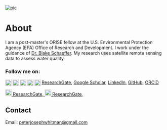 ![pic](https://peterwhitman.github.io/images/cover_photo.png)

# About

I am a post-master's ORISE fellow at the U.S. Environmental Protection Agency (EPA) Office of Research and Development. I work under the guidance of [Dr. Blake Schaeffer](https://www.epa.gov/sciencematters/meet-epa-scientist-blake-schaeffer-phd). My research uses satellite remote sensing data to assess water quality. 

### Follow me on: 

<img align="left" width="20" height="20" src="https://peterwhitman.github.io/logos/researchgate.png"> [ResearchGate](https://www.researchgate.net/profile/Peter-Whitman-2), 
<img align="left" width="20" height="20" src="https://peterwhitman.github.io/logos/google_scholar.png"> [Google Scholar](https://scholar.google.com/citations?user=LsvNktAAAAAJ&hl=en&authuser=1),
<img align="left" width="20" height="20" src="https://peterwhitman.github.io/logos/linkedin.png"> [LinkedIn](https://www.linkedin.com/in/peter-whitman/), 
<img align="left" width="20" height="20" src="https://peterwhitman.github.io/logos/github.png"> [GitHub](https://github.com/peterwhitman),
<img align="left" width="20" height="20" src="https://peterwhitman.github.io/logos/orcid.png"> [ORCiD](https://orcid.org/0000-0001-9207-0177) 

<img class="valign" src="https://peterwhitman.github.io/logos/researchgate.png" width="20px" height="20px"><a class="valign" href="https://www.researchgate.net/profile/Peter-Whitman-2"> ResearchGate, </a>
<img class="valign" src="https://peterwhitman.github.io/logos/google_scholar.png" width="20px" height="20px"><a class="valign" href="ttps://scholar.google.com/citations?user=LsvNktAAAAAJ&hl=en&authuser=1"> ResearchGate, </a>



## Contact 

Email: [peterjosephwhitman@gmail.com](peterjosephwhitman@gmail.com)

